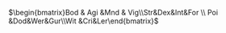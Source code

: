 $\begin{bmatrix}Bod & Agi &Mnd & Vig\\Str&Dex&Int&For \\ Poi &Dod&Wer&Gur\\Wit &Cri&Ler\end{bmatrix}$
	
 
